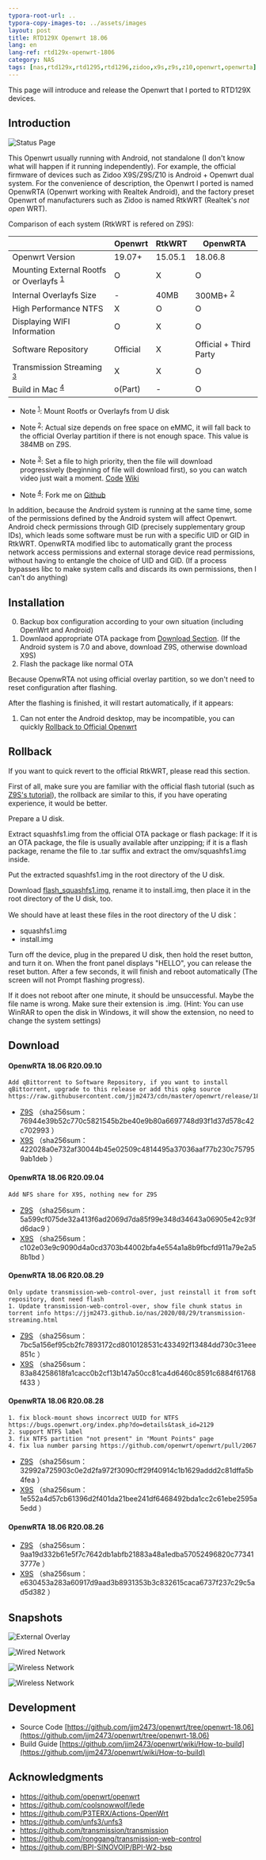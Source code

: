 ```yaml
---
typora-root-url: ..
typora-copy-images-to: ../assets/images
layout: post
title: RTD129X Openwrt 18.06
lang: en
lang-ref: rtd129x-openwrt-1806
category: NAS
tags: [nas,rtd129x,rtd1295,rtd1296,zidoo,x9s,z9s,z10,openwrt,openwrta]
---
```


This page will introduce and release the Openwrt that I ported to RTD129X devices.


## Introduction

![Status Page](/assets/images/image-20200827001529399.png)

This Openwrt usually running with Android, not standalone (I don't know what will happen if it running independently). For example, the official firmware of devices such as Zidoo X9S/Z9S/Z10 is Android + Openwrt dual system. For the convenience of description, the Openwrt I ported is named OpenwRTA (Openwrt working with Realtek Android), and the factory preset Openwrt of manufacturers such as Zidoo is named RtkWRT (Realtek's _not open_ WRT).

Comparison of each system (RtkWRT is refered on Z9S):

| | Openwrt | RtkWRT | OpenwRTA |
| ---- | ------- | ------ | -------- |
| Openwrt Version | 19.07+ | 15.05.1 | 18.06.8 |
| Mounting External Rootfs or Overlayfs <sup><u>1</u></sup> | O | X | O |
| Internal Overlayfs Size | - | 40MB | 300MB+ <sup><u>2</u></sup> |
| High Performance NTFS | X | O | O |
| Displaying WIFI Information | O | X | O |
| Software Repository | Official | X | Official + Third Party |
| Transmission Streaming <sup><u>3</u></sup> | X | X | O |
| Build in Mac <sup><u>4</u></sup> | o(Part) | - | O |

* Note <sup><u>1</u></sup>: Mount Rootfs or Overlayfs from U disk

* Note <sup><u>2</u></sup>: Actual size depends on free space on eMMC, it will fall back to the official Overlay partition if there is not enough space. This value is 384MB on Z9S.

* Note <sup><u>3</u></sup>: Set a file to high priority, then the file will download progressively (beginning of file will download first), so you can watch video just wait a moment. [Code](https://github.com/jjm2473/transmission-streaming) [Wiki](https://github.com/jjm2473/transmission-streaming/wiki)

* Note <sup><u>4</u></sup>: Fork me on [Github](https://github.com/jjm2473/openwrt/tree/openwrt-18.06)

In addition, because the Android system is running at the same time, some of the permissions defined by the Android system will affect Openwrt. Android check permissions through GID (precisely supplementary group IDs), which leads some software must be run with a specific UID or GID in RtkWRT. OpenwRTA modified libc to automatically grant the process network access permissions and external storage device read permissions, without having to entangle the choice of UID and GID. (If a process bypasses libc to make system calls and discards its own permissions, then I can't do anything)


## Installation

0. Backup box configuration according to your own situation (including OpenWrt and Android)
1. Downlaod appropriate OTA package from [Download Section](#download). (If the Android system is 7.0 and above, download Z9S, otherwise download X9S)
4. Flash the package like normal OTA

Because OpenwRTA not using official overlay partition, so we don't need to reset configuration after flashing.

After the flashing is finished, it will restart automatically, if it appears:

1. Can not enter the Android desktop, may be incompatible, you can quickly [Rollback to Official Openwrt](#rollback)


## Rollback

If you want to quick revert to the official RtkWRT, please read this section.

First of all, make sure you are familiar with the official flash tutorial (such as [Z9S's tutorial](https://www.zidoo.tv/Support/support_guide/guide_target/jYabok9%2Ba0beq7k9e%5Bld%5D3ulg%3D%3D.html)), the rollback are similar to this, if you have operating experience, it would be better.

Prepare a U disk.

Extract squashfs1.img from the official OTA package or flash package: If it is an OTA package, the file is usually available after unzipping; if it is a flash package, rename the file to .tar suffix and extract the omv/squashfs1.img inside.

Put the extracted squashfs1.img in the root directory of the U disk.

Download [flash_squashfs1.img](/assets/files/flash_squashfs1.img), rename it to install.img, then place it in the root directory of the U disk, too.

We should have at least these files in the root directory of the U disk：
* squashfs1.img
* install.img

Turn off the device, plug in the prepared U disk, then hold the reset button, and turn it on. When the front panel displays "HELLO", you can release the reset button. After a few seconds, it will finish and reboot automatically (The screen will not Prompt flashing progress).

If it does not reboot after one minute, it should be unsuccessful. Maybe the file name is wrong. Make sure their extension is .img. (Hint: You can use WinRAR to open the disk in Windows, it will show the extension, no need to change the system settings)



## Download

#### OpenwRTA 18.06 R20.09.10
```
Add qBittorrent to Software Repository, if you want to install qBittorrent, upgrade to this release or add this opkg source https://raw.githubusercontent.com/jjm2473/cdn/master/openwrt/release/18.06.8/targets/realtek/rtd129x/packages
```

* [Z9S](https://github.com/jjm2473/cdn/raw/master/openwrt/release/18.06.8/targets/realtek/rtd129x/openwrt-18.06-snapshot-r0-3d9f90a-realtek-rtd129x-zidoo-z9s-squashfs.ota.zip) （sha256sum： 76944e39b52c770c5821545b2be40e9b80a6697748d93f1d37d578c42c702993 ）
* [X9S](https://github.com/jjm2473/cdn/raw/master/openwrt/release/18.06.8/targets/realtek/rtd129x/openwrt-18.06-snapshot-r0-3d9f90a-realtek-rtd129x-zidoo-x9s-squashfs.ota.zip) （sha256sum： 422028a0e732af30044b45e02509c4814495a37036aaf77b230c757959ab1deb ）


#### OpenwRTA 18.06 R20.09.04
```
Add NFS share for X9S, nothing new for Z9S
```

* [Z9S](https://github.com/jjm2473/cdn/raw/master/openwrt/release/18.06.8/targets/realtek/rtd129x/openwrt-18.06-snapshot-r0-d115b13-realtek-rtd129x-zidoo-z9s-squashfs.ota.zip) （sha256sum： 5a599cf075de32a413f6ad2069d7da85f99e348d34643a06905e42c93fd6dac9 ）
* [X9S](https://github.com/jjm2473/cdn/raw/master/openwrt/release/18.06.8/targets/realtek/rtd129x/openwrt-18.06-snapshot-r0-d115b13-realtek-rtd129x-zidoo-x9s-squashfs.ota.zip) （sha256sum： c102e03e9c9090d4a0cd3703b44002bfa4e554a1a8b9fbcfd911a79e2a58b1bd ）


#### OpenwRTA 18.06 R20.08.29
```
Only update transmission-web-control-over, just reinstall it from soft repository, dont need flash
1. Update transmission-web-control-over, show file chunk status in torrent info https://jjm2473.github.io/nas/2020/08/29/transmission-streaming.html
```

* [Z9S](https://github.com/jjm2473/cdn/raw/master/openwrt/release/18.06.8/targets/realtek/rtd129x/openwrt-18.06-snapshot-r0-44dec23-realtek-rtd129x-zidoo-z9s-squashfs.ota.zip) （sha256sum： 7bc5a156ef95cb2fc7893172cd8010128531c433492f13484dd730c31eee851c ）
* [X9S](https://github.com/jjm2473/cdn/raw/master/openwrt/release/18.06.8/targets/realtek/rtd129x/openwrt-18.06-snapshot-r0-44dec23-realtek-rtd129x-zidoo-x9s-squashfs.ota.zip) （sha256sum： 83a84258618fa1cacc0b2cf13b147a50cc81ca4d6460c8591c6884f61768f433 ）


#### OpenwRTA 18.06 R20.08.28
```
1. fix block-mount shows incorrect UUID for NTFS https://bugs.openwrt.org/index.php?do=details&task_id=2129
2. support NTFS label
3. fix NTFS partition "not present" in "Mount Points" page
4. fix lua number parsing https://github.com/openwrt/openwrt/pull/2067
```

* [Z9S](https://github.com/jjm2473/cdn/raw/master/openwrt/release/18.06.8/targets/realtek/rtd129x/openwrt-18.06-snapshot-r0-b034ad0-realtek-rtd129x-zidoo-z9s-squashfs.ota.zip) （sha256sum：32992a725903c0e2d2fa972f3090cff29f40914c1b1629addd2c81dffa5b4fea ）
* [X9S](https://github.com/jjm2473/cdn/raw/master/openwrt/release/18.06.8/targets/realtek/rtd129x/openwrt-18.06-snapshot-r0-b034ad0-realtek-rtd129x-zidoo-x9s-squashfs.ota.zip) （sha256sum：1e552a4d57cb61396d2f401da21bee241df6468492bda1cc2c61ebe2595a5edd ）


#### OpenwRTA 18.06 R20.08.26

* [Z9S](https://github.com/jjm2473/cdn/raw/master/openwrt/release/18.06.8/targets/realtek/rtd129x/openwrt-18.06-snapshot-r0-960978e-realtek-rtd129x-zidoo-z9s-squashfs.ota.zip) （sha256sum：9aa19d332b61e5f7c7642db1abfb21883a48a1edba57052496820c773413777e ）
* [X9S](https://github.com/jjm2473/cdn/raw/master/openwrt/release/18.06.8/targets/realtek/rtd129x/openwrt-18.06-snapshot-r0-960978e-realtek-rtd129x-zidoo-x9s-squashfs.ota.zip) （sha256sum：e630453a283a60917d9aad3b8931353b3c832615caca6737f237c29c5ad5d382 ）



## Snapshots

![External Overlay](/assets/images/image-20200827002343316.png)

![Wired Network](/assets/images/image-20200827001724576.png)

![Wireless Network](/assets/images/image-20200827001924371.png)

![Wireless Network](/assets/images/image-20200827002008126.png)

## Development

* Source Code [https://github.com/jjm2473/openwrt/tree/openwrt-18.06](https://github.com/jjm2473/openwrt/tree/openwrt-18.06)
* Build Guide [https://github.com/jjm2473/openwrt/wiki/How-to-build](https://github.com/jjm2473/openwrt/wiki/How-to-build)


## Acknowledgments

* https://github.com/openwrt/openwrt
* https://github.com/coolsnowwolf/lede
* https://github.com/P3TERX/Actions-OpenWrt
* https://github.com/unfs3/unfs3
* https://github.com/transmission/transmission
* https://github.com/ronggang/transmission-web-control
* https://github.com/BPI-SINOVOIP/BPI-W2-bsp